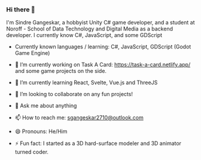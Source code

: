 ### Hi there 👋

I'm Sindre Gangeskar, a hobbyist Unity C# game developer, and a student at Noroff - School of Data Technology and Digital Media as a backend developer. 
I currently know C#, JavaScript, and some GDScript

- Currently known languages / learning: C#, JavaScript, GDScript (Godot Game Engine)

- 🔭 I’m currently working on Task A Card: https://task-a-card.netlify.app/ and some game projects on the side. 
- 🌱 I’m currently learning React, Svelte, Vue.js and ThreeJS
- 👯 I’m looking to collaborate on any fun projects!
- 💬 Ask me about anything
- 📫 How to reach me: sgangeskar2710@outlook.com
- 😄 Pronouns: He/Him
- ⚡ Fun fact: I started as a 3D hard-surface modeler and 3D animator turned coder.


<!--
**sindre-gangeskar/sindre-gangeskar** is a ✨ _special_ ✨ repository because its `README.md` (this file) appears on your GitHub profile.

Here are some ideas to get you started:
-->
